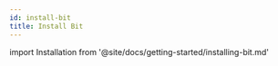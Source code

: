 ```yaml
---
id: install-bit
title: Install Bit
---
```


import Installation from '@site/docs/getting-started/installing-bit.md'

<Installation />
